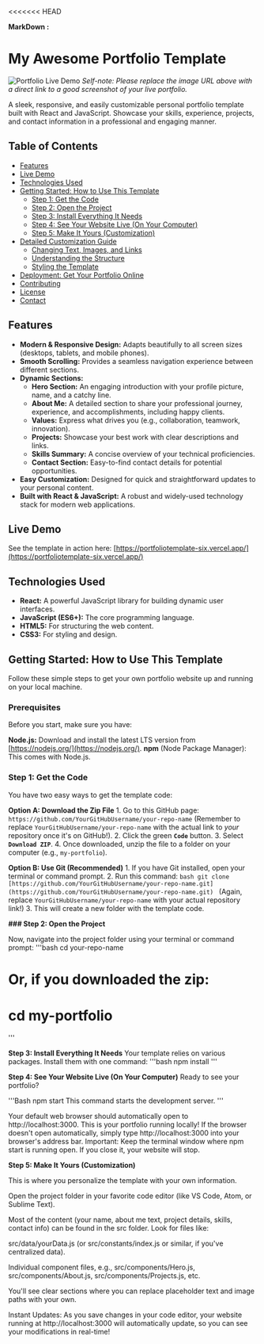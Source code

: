 <<<<<<< HEAD

**MarkDown :**
# My Awesome Portfolio Template

![Portfolio Live Demo](https://portfoliotemplate-six.vercel.app/static/media/hero-image.b23c21c6.jpg)
*Self-note: Please replace the image URL above with a direct link to a good screenshot of your live portfolio.*

A sleek, responsive, and easily customizable personal portfolio template built with React and JavaScript. Showcase your skills, experience, projects, and contact information in a professional and engaging manner.

## Table of Contents

- [Features](#features)
- [Live Demo](#live-demo)
- [Technologies Used](#technologies-used)
- [Getting Started: How to Use This Template](#getting-started-how-to-use-this-template)
  - [Step 1: Get the Code](#step-1-get-the-code)
  - [Step 2: Open the Project](#step-2-open-the-project)
  - [Step 3: Install Everything It Needs](#step-3-install-everything-it-needs)
  - [Step 4: See Your Website Live (On Your Computer)](#step-4-see-your-website-live-on-your-computer)
  - [Step 5: Make It Yours (Customization)](#step-5-make-it-yours-customization)
- [Detailed Customization Guide](#detailed-customization-guide)
  - [Changing Text, Images, and Links](#changing-text-images-and-links)
  - [Understanding the Structure](#understanding-the-structure)
  - [Styling the Template](#styling-the-template)
- [Deployment: Get Your Portfolio Online](#deployment-get-your-portfolio-online)
- [Contributing](#contributing)
- [License](#license)
- [Contact](#contact)

## Features

* **Modern & Responsive Design:** Adapts beautifully to all screen sizes (desktops, tablets, and mobile phones).
* **Smooth Scrolling:** Provides a seamless navigation experience between different sections.
* **Dynamic Sections:**
    * **Hero Section:** An engaging introduction with your profile picture, name, and a catchy line.
    * **About Me:** A detailed section to share your professional journey, experience, and accomplishments, including happy clients.
    * **Values:** Express what drives you (e.g., collaboration, teamwork, innovation).
    * **Projects:** Showcase your best work with clear descriptions and links.
    * **Skills Summary:** A concise overview of your technical proficiencies.
    * **Contact Section:** Easy-to-find contact details for potential opportunities.
* **Easy Customization:** Designed for quick and straightforward updates to your personal content.
* **Built with React & JavaScript:** A robust and widely-used technology stack for modern web applications.

## Live Demo

See the template in action here: [https://portfoliotemplate-six.vercel.app/](https://portfoliotemplate-six.vercel.app/)

## Technologies Used

* **React:** A powerful JavaScript library for building dynamic user interfaces.
* **JavaScript (ES6+):** The core programming language.
* **HTML5:** For structuring the web content.
* **CSS3:** For styling and design.

## Getting Started: How to Use This Template

Follow these simple steps to get your own portfolio website up and running on your local machine.

### Prerequisites

Before you start, make sure you have:

**Node.js:** Download and install the latest LTS version from [https://nodejs.org/](https://nodejs.org/).
**npm** (Node Package Manager): This comes with Node.js.

### Step 1: Get the Code

You have two easy ways to get the template code:

**Option A: Download the Zip File**
    1.  Go to this GitHub page: `https://github.com/YourGitHubUsername/your-repo-name` (Remember to replace `YourGitHubUsername/your-repo-name` with the actual link to *your* repository once it's on GitHub!).
    2.  Click the green **`Code`** button.
    3.  Select **`Download ZIP`**.
    4.  Once downloaded, unzip the file to a folder on your computer (e.g., `my-portfolio`).

**Option B: Use Git (Recommended)**
    1.  If you have Git installed, open your terminal or command prompt.
    2.  Run this command:
        ```bash
        git clone [https://github.com/YourGitHubUsername/your-repo-name.git](https://github.com/YourGitHubUsername/your-repo-name.git)
        ```
        (Again, replace `YourGitHubUsername/your-repo-name` with your actual repository link!)
    3.  This will create a new folder with the template code.

**### Step 2: Open the Project**

Now, navigate into the project folder using your terminal or command prompt:
'''bash
cd your-repo-name
# Or, if you downloaded the zip:
# cd my-portfolio
'''


**Step 3: Install Everything It Needs**
Your template relies on various packages. Install them with one command:
'''bash
    npm install
'''

**Step 4: See Your Website Live (On Your Computer)**
Ready to see your portfolio?

'''Bash
  npm start
  This command starts the development server.
'''

Your default web browser should automatically open to http://localhost:3000. This is your portfolio running locally!
If the browser doesn't open automatically, simply type http://localhost:3000 into your browser's address bar.
Important: Keep the terminal window where npm start is running open. If you close it, your website will stop.

**Step 5: Make It Yours (Customization)**

This is where you personalize the template with your own information.

Open the project folder in your favorite code editor (like VS Code, Atom, or Sublime Text).

Most of the content (your name, about me text, project details, skills, contact info) can be found in the src folder. Look for files like:

src/data/yourData.js (or src/constants/index.js or similar, if you've centralized data).

Individual component files, e.g., src/components/Hero.js, src/components/About.js, src/components/Projects.js, etc.

You'll see clear sections where you can replace placeholder text and image paths with your own.

Instant Updates: As you save changes in your code editor, your website running at http://localhost:3000 will automatically update, so you can see your modifications in real-time!



